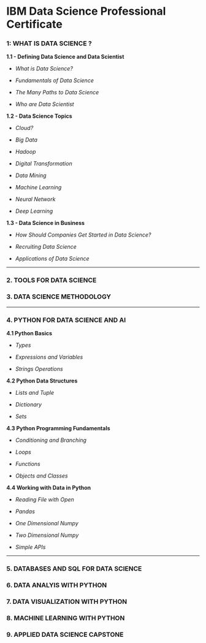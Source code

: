 # IBM Data Science Professional Certificate

### 1: WHAT IS DATA SCIENCE ?

**1.1 - Defining Data Science and Data Scientist**

-    *What is Data Science?*
  
-    *Fundamentals of Data Science*
	
-    *The Many Paths to Data Science*
  
-    *Who are Data Scientist*

**1.2 - Data Science Topics**

-   *Cloud?*

-    *Big Data*

-    *Hadoop*

-    *Digital Transformation*

-    *Data Mining*

-    *Machine Learning*

-    *Neural Network*

-    *Deep Learning*  
  
	
**1.3 - Data Science in Business**
	
  -    *How Should Companies Get Started in Data Science?*
	
  -    *Recruiting Data Science*
	
  -    *Applications of Data Science*
	
***

### 2. TOOLS FOR DATA SCIENCE

### 3. DATA SCIENCE METHODOLOGY

***
### 4. PYTHON FOR DATA SCIENCE AND AI

**4.1 Python Basics**

-    *Types*

-    *Expressions and Variables*

-    *Strings Operations*

**4.2 Python Data Structures**

-    *Lists and Tuple*

-    *Dictionary*

-    *Sets*

**4.3 Python Programming Fundamentals**

-    *Conditioning and Branching*

-    *Loops*

-    *Functions*

-    *Objects and Classes*

**4.4 Working with Data in Python**

-    *Reading File with Open*

-    *Pandas*

-    *One Dimensional Numpy*

-    *Two Dimensional Numpy*

-    *Simple APIs*

***

### 5. DATABASES AND SQL FOR DATA SCIENCE

### 6. DATA ANALYIS WITH PYTHON

### 7. DATA VISUALIZATION WITH PYTHON

### 8. MACHINE LEARNING WITH PYTHON

### 9. APPLIED DATA SCIENCE CAPSTONE
